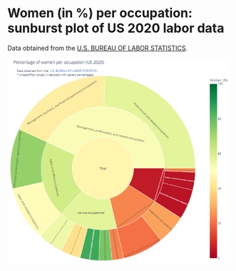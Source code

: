 # Women (in %) per occupation: sunburst plot of US 2020 labor data

Data obtained from the [U.S. BUREAU OF LABOR STATISTICS](https://www.bls.gov/cps/cpsaat11.htm).

<img src="labor-women.png" alt="How many women work in which job sector?" width="500"/>